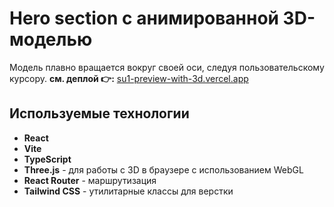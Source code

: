 # Hero section с анимированной 3D-моделью
Модель плавно вращается вокруг своей оси, следуя пользовательскому курсору.
**см. деплой 👉:** [su1-preview-with-3d.vercel.app](https://su1-preview-with-3d.vercel.app)


## Используемые технологии
- **React**
- **Vite**
- **TypeScript**
- **Three.js** - для работы с 3D в браузере с использованием WebGL
- **React Router** - маршрутизация
- **Tailwind CSS** - утилитарные классы для верстки
